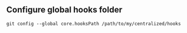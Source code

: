 ## Configure global hooks folder
```
git config --global core.hooksPath /path/to/my/centralized/hooks
```
